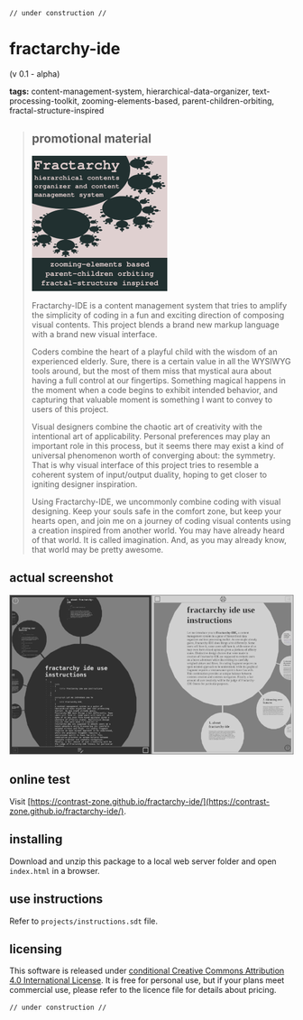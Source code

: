     // under construction //

# fractarchy-ide

(v 0.1 - alpha)

**tags:** content-management-system, hierarchical-data-organizer, text-processing-toolkit, zooming-elements-based, parent-children-orbiting, fractal-structure-inspired

> ## promotional material
> 
> ![](media/ad.png)
> 
> Fractarchy-IDE is a content management system that tries to amplify the simplicity of coding in a fun and exciting direction of composing visual contents. This project blends a brand new markup language with a brand new visual interface.
> 
> Coders combine the heart of a playful child with the wisdom of an experienced elderly. Sure, there is a certain value in all the WYSIWYG tools around, but the most of them miss that mystical aura about having a full control at our fingertips. Something magical happens in the moment when a code begins to exhibit intended behavior, and capturing that valuable moment is something I want to convey to users of this project.
> 
> Visual designers combine the chaotic art of creativity with the intentional art of applicability. Personal preferences may play an important role in this process, but it seems there may exist a kind of universal phenomenon worth of converging about: the symmetry. That is why visual interface of this project tries to resemble a coherent system of input/output duality, hoping to get closer to igniting designer inspiration.
> 
> Using Fractarchy-IDE, we uncommonly combine coding with visual designing. Keep your souls safe in the comfort zone, but keep your hearts open, and join me on a journey of coding visual contents using a creation inspired from another world. You may have already heard of that world. It is called imagination. And, as you may already know, that world may be pretty awesome.

## actual screenshot
        
![](media/ssh.png)

## online test

Visit [https://contrast-zone.github.io/fractarchy-ide/](https://contrast-zone.github.io/fractarchy-ide/).

## installing

Download and unzip this package to a local web server folder and open `index.html` in a browser.

## use instructions

Refer to `projects/instructions.sdt` file.

## licensing

This software is released under [conditional Creative Commons Attribution 4.0 International License](LICENSE). It is free for personal use, but if your plans meet commercial use, please refer to the licence file for details about pricing.

    // under construction //

